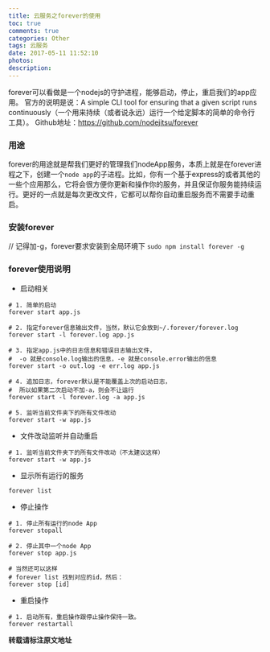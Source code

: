 ```yaml
---
title: 云服务之forever的使用
toc: true
comments: true
categories: Other
tags: 云服务
date: 2017-05-11 11:52:10
photos:
description:
---
```

forever可以看做是一个nodejs的守护进程，能够启动，停止，重启我们的app应用。
官方的说明是说：A simple CLI tool for ensuring that a given script runs continuously（一个用来持续（或者说永远）运行一个给定脚本的简单的命令行工具）。
Github地址：https://github.com/nodejitsu/forever

<!--more-->

### 用途

forever的用途就是帮我们更好的管理我们nodeApp服务，本质上就是在forever进程之下，创建一个`node app`的子进程。比如，你有一个基于express的或者其他的一些个应用那么，它将会很方便你更新和操作你的服务，并且保证你服务能持续运行。更好的一点就是每次更改文件，它都可以帮你自动重启服务而不需要手动重启。

### 安装forever

// 记得加-g，forever要求安装到全局环境下
`sudo npm install forever -g`

### forever使用说明

* 启动相关

```shell
# 1. 简单的启动
forever start app.js

# 2. 指定forever信息输出文件，当然，默认它会放到~/.forever/forever.log
forever start -l forever.log app.js

# 3. 指定app.js中的日志信息和错误日志输出文件，
#  -o 就是console.log输出的信息，-e 就是console.error输出的信息
forever start -o out.log -e err.log app.js

# 4. 追加日志，forever默认是不能覆盖上次的启动日志，
#  所以如果第二次启动不加-a，则会不让运行
forever start -l forever.log -a app.js

# 5. 监听当前文件夹下的所有文件改动
forever start -w app.js
```

* 文件改动监听并自动重启

```shell
# 1. 监听当前文件夹下的所有文件改动（不太建议这样）
forever start -w app.js
```

* 显示所有运行的服务

`forever list`

* 停止操作

```shell
# 1. 停止所有运行的node App
forever stopall

# 2. 停止其中一个node App
forever stop app.js

# 当然还可以这样
# forever list 找到对应的id，然后：
forever stop [id]
```

* 重启操作

```shell
# 1. 启动所有，重启操作跟停止操作保持一致。
forever restartall
```



**转载请标注原文地址**


